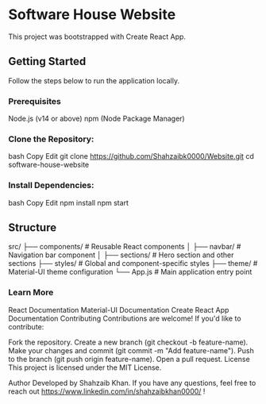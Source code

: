 # Software House Website

This project was bootstrapped with Create React App. 

## Getting Started

Follow the steps below to run the application locally.

### Prerequisites

Node.js (v14 or above)
npm (Node Package Manager)

### Clone the Repository:
bash
Copy
Edit
git clone https://github.com/Shahzaibk0000/Website.git
cd software-house-website

### Install Dependencies:
bash
Copy
Edit
npm install
npm start

## Structure 

src/
├── components/      # Reusable React components
│   ├── navbar/      # Navigation bar component
│   ├── sections/    # Hero section and other sections
├── styles/          # Global and component-specific styles
├── theme/           # Material-UI theme configuration
└── App.js           # Main application entry point


### Learn More
React Documentation
Material-UI Documentation
Create React App Documentation
Contributing
Contributions are welcome! If you'd like to contribute:

Fork the repository.
Create a new branch (git checkout -b feature-name).
Make your changes and commit (git commit -m "Add feature-name").
Push to the branch (git push origin feature-name).
Open a pull request.
License
This project is licensed under the MIT License.

Author
Developed by Shahzaib Khan.
If you have any questions, feel free to reach out https://www.linkedin.com/in/shahzaibkhan0000/ !